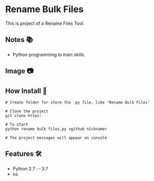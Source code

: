 # Rename Bulk Files

This is project of a Rename Files Tool.

## Notes :books:
- Python programming to train skills.

## Image :camera:


## How Install :bookmark_tabs:
```
# Create folder for store the .py file, like 'Rename Bulk Files'

# Clone the project
git clone https:

# To start
python rename bulk files.py <github nickname>

# The project messages will appear on console
```

## Features :hammer_and_wrench:
- Python 2.7 -- 3.7
- os
